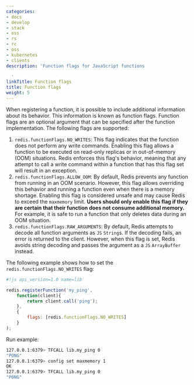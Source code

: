 ```yaml
---
categories:
- docs
- develop
- stack
- oss
- rs
- rc
- oss
- kubernetes
- clients
description: 'Function flags for JavaScript functions

  '
linkTitle: Function flags
title: Function flags
weight: 5
---
```


When registering a function, it is possible to include additional information about its behavior. This information is known as function flags. Function flags are an optional argument that can be specified after the function implementation. The following flags are supported:
1. `redis.functionFlags.NO_WRITES`: This flag indicates that the function does not perform any write commands. Enabling this flag allows a function to be executed on read-only replicas or in out-of-memory (OOM) situations. Redis enforces this flag's behavior, meaning that any attempt to call a write command within a function that has this flag set will result in an exception.
2. `redis.functionFlags.ALLOW_OOM`: By default, Redis prevents any function from running in an OOM scenario. However, this flag allows overriding this behavior and running a function even when there is a memory shortage. Enabling this flag is considered unsafe and may cause Redis to exceed the `maxmemory` limit. **Users should only enable this flag if they are certain that their function does not consume additional memory.** For example, it is safe to run a function that only deletes data during an OOM situation.
3. `redis.functionFlags.RAW_ARGUMENTS`: By default, Redis attempts to decode all function arguments as `JS` `String`s. If the decoding fails, an error is returned to the client. However, when this flag is set, Redis avoids string decoding and passes the argument as a `JS` `ArrayBuffer` instead.

The following example shows how to set the `redis.functionFlags.NO_WRITES` flag:

```js
#!js api_version=1.0 name=lib

redis.registerFunction('my_ping',
    function(client){
        return client.call('ping');
    },
    {
        flags: [redis.functionFlags.NO_WRITES]
    }
);
```

Run example:

```bash
127.0.0.1:6379> TFCALL lib.my_ping 0
"PONG"
127.0.0.1:6379> config set maxmemory 1
OK
127.0.0.1:6379> TFCALL lib.my_ping 0
"PONG"

```
